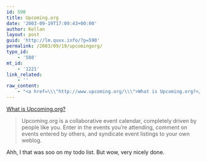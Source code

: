 ```yaml
---
id: 590
title: Upcoming.org
date: '2003-09-19T17:09:43+00:00'
author: Kellan
layout: post
guid: 'http://lm.quxx.info/?p=590'
permalink: /2003/09/19/upcomingorg/
typo_id:
    - '588'
mt_id:
    - '1221'
link_related:
    - ''
raw_content:
    - "<a href=\\\"http://www.upcoming.org/\\\">What is Upcoming.org?</a>\n<blockquote>\n Upcoming.org is a collaborative event calendar, completely driven by people like you. Enter in the events you\\'re attending, comment on events entered by others, and syndicate event listings to your own weblog.\n</blockquote>\nAhh, I that was soo on my todo list.   But wow, very nicely done."
---
```


[What is Upcoming.org?](http://www.upcoming.org/)

> Upcoming.org is a collaborative event calendar, completely driven by people like you. Enter in the events you’re attending, comment on events entered by others, and syndicate event listings to your own weblog.

Ahh, I that was soo on my todo list. But wow, very nicely done. 